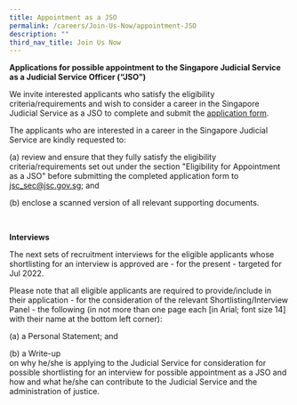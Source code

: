```yaml
---
title: Appointment as a JSO
permalink: /careers/Join-Us-Now/appointment-JSO
description: ""
third_nav_title: Join Us Now
---
```

**Applications for possible appointment to the Singapore Judicial Service as a Judicial Service Officer (“JSO”)**
         
We invite interested applicants who satisfy the eligibility criteria/requirements and wish to consider a career in the Singapore Judicial Service as a JSO to complete and submit the [application form](https://go.gov.sg/judicalserviceofficerapplicationform).

The applicants who are interested in a career in the Singapore Judicial Service are kindly requested to:

(a) review and ensure that they fully satisfy the eligibility criteria/requirements set out under the section "Eligibility for Appointment as a JSO" before submitting the completed application form to [jsc_sec@jsc.gov.sg](jsc_sec@jsc.gov.sg); and 
<br>

(b) enclose a scanned version of all relevant supporting documents. 

<br>

**Interviews**

The next sets of recruitment interviews for the eligible applicants whose shortlisting for an interview is approved are - for the present - targeted for Jul 2022.

Please note that all eligible applicants are required to provide/include in their application - for the consideration of the relevant Shortlisting/Interview Panel - the following (in not more than one page each [in Arial; font size 14] with their name at the bottom left corner):
<p>(a) a Personal Statement; and
	
(b) a Write-up <br>
on why he/she is applying to the Judicial Service for consideration for possible shortlisting for an interview for possible appointment as a JSO and how and what he/she can contribute to the Judicial Service and the administration of justice.